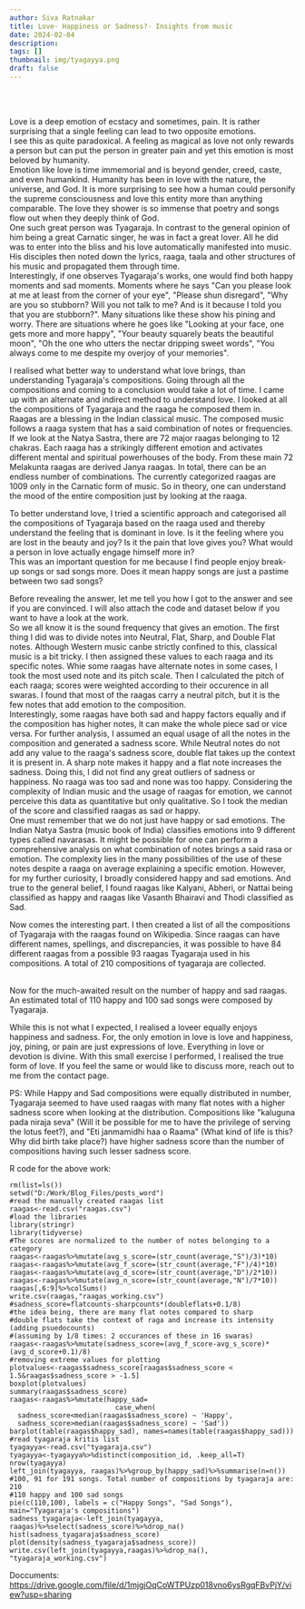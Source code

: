 ```yaml
---
author: Siva Ratnakar
title: Love- Happiness or Sadness?- Insights from music
date: 2024-02-04
description: 
tags: []
thumbnail: img/tyagayya.png
draft: false
---
```

<br><br>

Love is a deep emotion of ecstacy and sometimes, pain. It is rather surprising that a single feeling can lead to two opposite emotions.<br>
I see this as quite paradoxical. A feeling as magical as love not only rewards a person but can put the person in greater pain and yet this emotion is most beloved by humanity. <br>
Emotion like love is time immemorial and is beyond gender, creed, caste, and even humankind. Humanity has been in love with the nature, the universe, and God. It is more surprising to see how a human could personify the supreme consciousness and love this entity more than anything comparable. The love they shower is so immense that poetry and songs flow out when they deeply think of God.<br>
One such great person was Tyagaraja. In contrast to the general opinion of him being a great Carnatic singer, he was in fact a great lover. All he did was to enter into the bliss and his love automatically manifested into music. His disciples then noted down the lyrics, raaga, taala and other structures of his music and propagated them through time.<br>
Interestingly, if one observes Tyagaraja's works, one would find both happy moments and sad moments. Moments where he says "Can you please look at me at least from the corner of your eye", "Please shun disregard", "Why are you so stubborn? Will you not talk to me? And is it because I told you that you are stubborn?". Many situations like these show his pining and worry. There are situations where he goes like "Looking at your face, one gets more and more happy", "Your beauty squarely beats the beautiful moon", "Oh the one who utters the nectar dripping sweet words", "You always come to me despite my overjoy of your memories".<br>

I realised what better way to understand what love brings, than understanding Tyagaraja's compositions. Going through all the compositions and coming to a conclusion would take a lot of time. I came up with an alternate and indirect method to understand love. I looked at all the compositions of Tyagaraja and the raaga he composed them in.<br>
Raagas are a blessing in the Indian classical music. The composed music follows a raaga system that has a said combination of notes or frequencies. If we look at the Natya Sastra, there are 72 major raagas belonging to 12 chakras. Each raaga has a strikingly different emotion and activates different mental and spiritual powerhouses of the body. From these main 72 Melakunta raagas are derived Janya raagas. In total, there can be an endless number of combinations. The currently categorized raagas are 1009 only in the Carnatic form of music. So in theory, one can understand the mood of the entire composition just by looking at the raaga.

To better understand love, I tried a scientific approach and categorised all the compositions of Tyagaraja based on the raaga used and thereby understand the feeling that is dominant in love. Is it the feeling where you are lost in the beauty and joy? Is it the pain that love gives you? What would a person in love actually engage himself more in?<br>
This was an important question for me because I find people enjoy break-up songs or sad songs more. Does it mean happy songs are just a pastime between two sad songs?<br>

Before revealing the answer, let me tell you how I got to the answer and see if you are convinced. I will also attach the code and dataset below if you want to have a look at the work.<br>
So we all know it is the sound frequency that gives an emotion. The first thing I did was to divide notes into Neutral, Flat, Sharp, and Double Flat notes. Although Western music canbe  strictly confined to this, classical music is a bit tricky. I then assigned these values to each raaga and its specific notes. Whie some raagas have alternate notes in some cases, I took the most used note and its pitch scale. Then I calculated the pitch of each raaga; scores were weighted according to their occurence in all swaras. I found that most of the raagas carry a neutral pitch, but it is the few notes that add emotion to the composition.<br> 
Interestingly, some raagas have both sad and happy factors equally and if the composition has higher notes, it can make the whole piece sad or vice versa. For further analysis, I assumed an equal usage of all the notes in the composition and generated a sadness score. While Neutral notes do not add any value to the raaga's sadness score, double flat takes up the context it is present in. A sharp note makes it happy and a flat note increases the sadness. Doing this, I did not find any great outliers of sadness or happiness. No raaga was too sad and none was too happy. Considering the complexity of Indian music and the usage of raagas for emotion, we cannot perceive this data as quantitative but only qualitative. So I took the median of the score and classified raagas as sad or happy.<br>
One must remember that we do not just have happy or sad emotions. The Indian Natya Sastra (music book of India) classifies emotions into 9 different types called navarasas. It might be possible for one can perform a comprehensive analysis on what combination of notes brings a said rasa or emotion. The complexity lies in the many possibilities of the use of these notes despite a raaga on average explaining a specific emotion. However, for my further curiosity, I broadly considered happy and sad emotions. And true to the general belief, I found raagas like Kalyani, Abheri, or Nattai being classified as happy and raagas like Vasanth Bhairavi and Thodi classified as Sad.<br>

Now comes the interesting part. I then created a list of all the compositions of Tyagaraja with the raagas found on Wikipedia. Since raagas can have different names, spellings, and discrepancies, it was possible to have 84 different raagas from a possible 93 raagas Tyagaraja used in his compositions. A total of 210 compositions of tyagaraja are collected.<br><br>

Now for the much-awaited result on the number of happy and sad raagas.<br>
An estimated total of 110 happy and 100 sad songs were composed by Tyagaraja.
<br>

While this is not what I expected, I realised a loveer equally enjoys happiness and sadness. For, the only emotion in love is love and happiness, joy, pining, or pain are just expressions of love. Everything in love or devotion is divine. With this small exercise I performed, I realised the true form of love. If you feel the same or would like to discuss more, reach out to me from the contact page.

PS: While Happy and Sad compositions were equally distributed in number, Tyagaraja seemed to have used raagas with many flat notes with a higher sadness score when looking at the distribution. Compositions like "kaluguna pada niraja seva" (Will it be possible for me to have the privilege of serving the lotus feet?), and "Eti janmamidhi haa o Raama" (What kind of life is this? Why did birth take place?) have higher sadness score than the number of compositions having such lesser sadness score.


R code for the above work:
```
rm(list=ls())
setwd("D:/Work/Blog_Files/posts_word")
#read the manually created raagas list
raagas<-read.csv("raagas.csv")
#load the libraries
library(stringr)
library(tidyverse)
#The scores are normalized to the number of notes belonging to a category
raagas<-raagas%>%mutate(avg_s_score=(str_count(average,"S")/3)*10)
raagas<-raagas%>%mutate(avg_f_score=(str_count(average,"F")/4)*10)
raagas<-raagas%>%mutate(avg_d_score=(str_count(average,"D")/2*10))
raagas<-raagas%>%mutate(avg_n_score=(str_count(average,"N")/7*10))
raagas[,6:9]%>%colSums()
write.csv(raagas,"raagas_working.csv")
#sadness_score=flatcounts-sharpcounts*(doubleflats+0.1/8)
#the idea being, there are many flat notes compared to sharp
#double flats take the context of raga and increase its intensity (adding psuedocounts)
#(assuming by 1/8 times: 2 occurances of these in 16 swaras)
raagas<-raagas%>%mutate(sadness_score=(avg_f_score-avg_s_score)*(avg_d_score+0.1)/8)
#removing extreme values for plotting
plotvalues<-raagas$sadness_score[raagas$sadness_score < 1.5&raagas$sadness_score > -1.5]
boxplot(plotvalues)
summary(raagas$sadness_score)
raagas<-raagas%>%mutate(happy_sad=
                          case_when(
  sadness_score<median(raagas$sadness_score) ~ 'Happy',
  sadness_score>median(raagas$sadness_score) ~ 'Sad'))
barplot(table(raagas$happy_sad), names=names(table(raagas$happy_sad)))
#read tyagaraja kritis list
tyagayya<-read.csv("tyagaraja.csv")
tyagayya<-tyagayya%>%distinct(composition_id, .keep_all=T)
nrow(tyagayya)
left_join(tyagayya, raagas)%>%group_by(happy_sad)%>%summarise(n=n())
#100, 91 for 191 songs. Total number of compositions by tyagaraja are: 210
#110 happy and 100 sad songs
pie(c(110,100), labels = c("Happy Songs", "Sad Songs"), main="Tyagaraja's compositions")
sadness_tyagaraja<-left_join(tyagayya, raagas)%>%select(sadness_score)%>%drop_na()
hist(sadness_tyagaraja$sadness_score)
plot(density(sadness_tyagaraja$sadness_score))
write.csv(left_join(tyagayya,raagas)%>%drop_na(), "tyagaraja_working.csv")
```
Doccuments:
https://drive.google.com/file/d/1mjgjOqCoWTPUzp018vno6ysRgqFBvPjY/view?usp=sharing